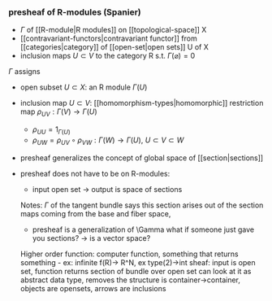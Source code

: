 ### presheaf of R-modules (Spanier)
- $\Gamma$ of [[R-module|R modules]] on [[topological-space]] X
- [[contravariant-functors|contravariant functor]] from [[categories|category]] of [[open-set|open sets]] U of X 
- inclusion maps $U \subset V$ to the category R s.t. $\Gamma(\varnothing)=0$
  
$\Gamma$ assigns 
- open subset $U \subset X$:  an R module $\Gamma(U)$
- inclusion map $U \subset V$: [[homomorphism-types|homomorphic]] restriction map $\rho_{UV}: \Gamma(V) \rightarrow \Gamma(U)$
  - $\rho_{UU} = 1_{\Gamma(U)}$ 
  - $\rho_{UW} = \rho_{UV}\circ \rho_{VW}: \Gamma(W)\rightarrow \Gamma(U)$, $U\subset V\subset W$
  
- presheaf generalizes the concept of global space of [[section|sections]]
- presheaf does not have to be on R-modules:
  - input open set -> output is space of sections
  
  Notes:
  $\Gamma$ of the tangent bundle says this section arises out of the section maps coming from the base and fiber space,
  - presheaf is a generalization of \Gamma
  what if someone just gave you sections? -> is a vector space?

  Higher order function:
    computer function, something that returns something -
      ex: infinite f(R)-> R^N, ex type(2)->int
    sheaf: input is open set, function returns section of bundle over open set
  can look at it as abstract data type, removes the structure
is container->container, objects are opensets, arrows are inclusions 